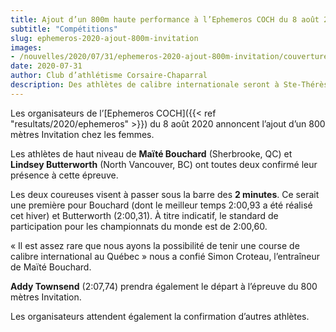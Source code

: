 ```yaml
---
title: Ajout d’un 800m haute performance à l’Ephemeros COCH du 8 août 2020
subtitle: "Compétitions"
slug: ephemeros-2020-ajout-800m-invitation
images:
- /nouvelles/2020/07/31/ephemeros-2020-ajout-800m-invitation/couverture.png
date: 2020-07-31
author: Club d’athlétisme Corsaire-Chaparral
description: Des athlètes de calibre internationale seront à Ste-Thérèse le 8 août prochain. 
---
```


Les organisateurs de l’[Ephemeros COCH]({{< ref "resultats/2020/ephemeros" >}}) du 8 août 2020 annoncent l’ajout d’un 800 mètres Invitation chez les femmes.

Les athlètes de haut niveau de **Maïté Bouchard** (Sherbrooke, QC) et **Lindsey Butterworth** (North Vancouver, BC) ont toutes deux confirmé leur présence à cette épreuve.

Les deux coureuses visent à passer sous la barre des **2 minutes**.
Ce serait une première pour Bouchard (dont le meilleur temps 2:00,93 a été réalisé cet hiver) et Butterworth (2:00,31).
À titre indicatif, le standard de participation pour les championnats du monde est de 2:00,60.

« Il est assez rare que nous ayons la possibilité de tenir une course de calibre international au Québec » nous a confié Simon Croteau, l’entraîneur de Maïté Bouchard.

**Addy Townsend** (2:07,74) prendra également le départ à l’épreuve du 800 mètres Invitation.

Les organisateurs attendent également la confirmation d’autres athlètes.
